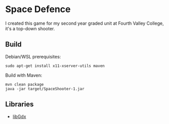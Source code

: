 # Space Defence

I created this game for my second year graded unit at Fourth Valley College, it's a top-down shooter.

## Build
Debian/WSL prerequisites:
```
sudo apt-get install x11-xserver-utils maven
```

Build with Maven:
```
mvn clean package
java -jar target/SpaceShooter-1.jar
```

## Libraries
* [libGdx](https://libgdx.com/)